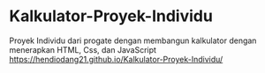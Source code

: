 # Kalkulator-Proyek-Individu
Proyek Individu dari progate dengan membangun kalkulator dengan menerapkan HTML, Css, dan JavaScript
https://hendiodang21.github.io/Kalkulator-Proyek-Individu/
